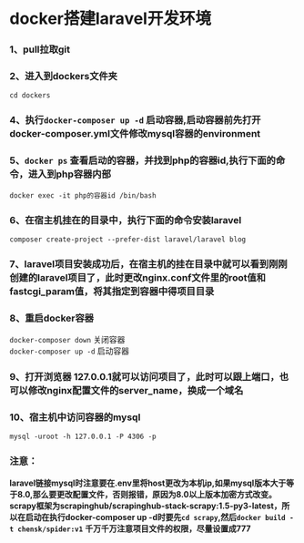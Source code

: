 # docker搭建laravel开发环境

### **1、pull拉取git<br>**

### **2、进入到dockers文件夹<br>**
`cd dockers`<br>

### **4、执行`docker-composer up -d` 启动容器,启动容器前先打开docker-composer.yml文件修改mysql容器的environment<br>**

### **5、`docker ps` 查看启动的容器，并找到php的容器id,执行下面的命令，进入到php容器内部<br>**
`docker exec -it php的容器id /bin/bash`

### **6、在宿主机挂在的目录中，执行下面的命令安装laravel** <br>
`composer create-project --prefer-dist laravel/laravel blog`

### **7、laravel项目安装成功后，在宿主机的挂在目录中就可以看到刚刚创建的laravel项目了，此时更改nginx.conf文件里的root值和fastcgi_param值，将其指定到容器中得项目目录** <br>

### **8、重启docker容器** <br>
`docker-composer down` 关闭容器<br>
`docker-composer up -d` 启动容器<br>
### **9、打开浏览器 127.0.0.1就可以访问项目了，此时可以跟上端口，也可以修改nginx配置文件的server_name，换成一个域名** <br>

### **10、宿主机中访问容器的mysql**<br>
`mysql -uroot -h 127.0.0.1 -P 4306 -p`

### 注意：<br>
**laravel链接mysql时注意要在.env里将host更改为本机ip,如果mysql版本大于等于8.0,那么要更改配置文件，否则报错，原因为8.0以上版本加密方式改变。**
**scrapy框架为scrapinghub/scrapinghub-stack-scrapy:1.5-py3-latest，所以在启动在执行docker-composer up -d时要先`cd scrapy`,然后`docker build -t chensk/spider:v1`**
**千万千万注意项目文件的权限，尽量设置成777**
